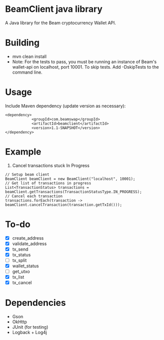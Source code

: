 # BeamClient java library
A Java library for the Beam cryptocurrency Wallet API.

# Building
* mvn clean install
* Note: For the tests to pass, you must be running an instance of Beam's wallet-api on localhost, port 10001. To skip tests. Add -DskipTests to the command line.

# Usage
 Include Maven dependency (update version as necessary):

```
<dependency>
            <groupId>com.beamswap</groupId>
            <artifactId>beamclient</artifactId>
            <version>1.1-SNAPSHOT</version>
</dependency>
```

# Example
1. Cancel transactions stuck In Progress
```
// Setup beam client
BeamClient beamClient = new BeamClient("localhost", 10001);
// Get list of transactions in progress
List<TransactionStatus> transactions = beamClient.getTransactions(TransactionStatusType.IN_PROGRESS);
// Cancel each transaction
transactions.forEach(transaction -> beamClient.cancelTransaction(transaction.getTxId()));

```

# To-do
- [x] create_address
- [x] validate_address
- [x] tx_send
- [x] tx_status
- [ ] tx_split
- [x] wallet_status
- [ ] get_utxo
- [x] tx_list
- [x] tx_cancel

# Dependencies
* Gson
* OkHttp
* JUnit (for testing)
* Logback + Log4j
